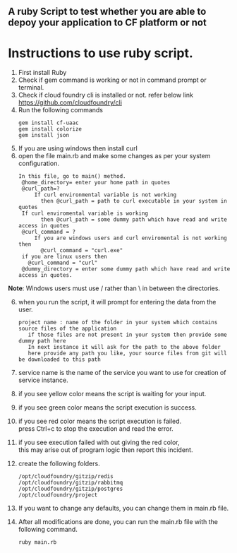 ## A ruby Script to test whether you are able to depoy your application to CF platform or not


# Instructions to use ruby script.
1) First install Ruby
2) Check if gem command is working or not in command prompt or terminal.
3) Check if cloud foundry cli is installed or not.
    refer below link https://github.com/cloudfoundry/cli
3) Run the following commands
    ```
    gem install cf-uaac
    gem install colorize
    gem install json
    ```
4) If you are using windows then install curl
5) open the file main.rb and make some changes as per your system configuration.</br>
   ```
   In this file, go to main() method.
    @home_directory= enter your home path in quotes
    @curl_path=?
    	If curl environmental variable is not working
          then @curl_path = path to curl executable in your system in quotes
   	If curl enviromental variable is working
          then @curl_path = some dummy path which have read and write access in quotes
    @curl_command = ?
        If you are windows users and curl enviromental is not working then
          @curl_command = "curl.exe"
	if you are linux users then
	  @curl_command = "curl"
    @dummy_directory = enter some dummy path which have read and write access in quotes.
   ```
**Note**: Windows users  must use / rather than \ in between the directories.</br>

6) when you run the script, it will prompt for entering the data from the user.
   ```
   project name : name of the folder in your system which contains source files of the application
      if those files are not present in your system then provide some dummy path here
      In next instance it will ask for the path to the above folder
      here provide any path you like, your source files from git will be downloaded to this path
   ```
7) service name is the name of the service you want to use for creation of service instance.

8) if you see yellow color means the script is waiting for your input.

9) if you see green color means the script execution is success.

10) if you see red color means the script execution is failed.</br>
    press Ctrl+c to stop the execution and read the error.</br>
11) if you see execution failed with out giving the red color,</br>
    this may arise out of program logic then report this incident.</br>
12) create the following folders.
    ```
    /opt/cloudfoundry/gitzip/redis
    /opt/cloudfoundry/gitzip/rabbitmq
    /opt/cloudfoundry/gitzip/postgres
    /opt/cloudfoundry/project
    ```
13) If you want to change any defaults, you can change them in main.rb file.
14) After all modifications are done, you can run the main.rb file with the following command.
    ```
    ruby main.rb
    ```
